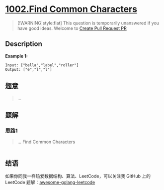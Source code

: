 # [1002.Find Common Characters][title]

> [!WARNING|style:flat]
> This question is temporarily unanswered if you have good ideas. Welcome to [Create Pull Request PR](https://github.com/kylesliu/awesome-golang-algorithm)

## Description

**Example 1:**

```
Input: ["bella","label","roller"]
Output: ["e","l","l"]
```

## 题意
> ...

## 题解

### 思路1
> ...
Find Common Characters
```go
```


## 结语

如果你同我一样热爱数据结构、算法、LeetCode，可以关注我 GitHub 上的 LeetCode 题解：[awesome-golang-leetcode][me]

[title]: https://leetcode.com/problems/find-common-characters/
[me]: https://github.com/kylesliu/awesome-golang-algorithm
